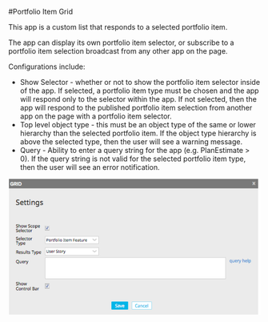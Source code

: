 #Portfolio Item Grid

This app is a custom list that responds to a selected portfolio item.  

The app can display its own portfolio item selector, or subscribe to a portfolio item selection broadcast from any other app on the page.  

Configurations include:
*  Show Selector - whether or not to show the portfolio item selector inside of the app.  If selected, a portfolio item type must be chosen and the app will respond only to the selector within the app.  If not selected, then the app will respond to the published portfolio item selection from another app on the page with a portfolio item selector. 
*  Top level object type - this must be an object type of the same or lower hierarchy than the selected portfolio item.  If the object type hierarchy is above the selected type, then the user will see a warning message.  
*  Query - Ability to enter a query string for the app (e.g. PlanEstimate > 0). If the query string is not valid for the selected portfolio item type, then the user will see an error notification.  

![ScreenShot](/images/grid-app-settings.png)

